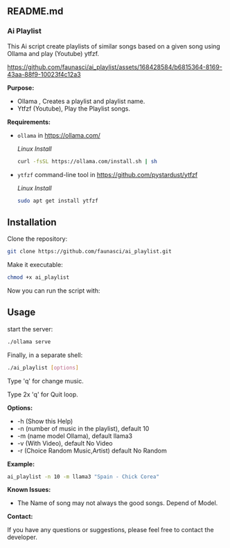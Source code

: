 ## README.md

### Ai Playlist

This Ai script create playlists of similar songs based on a given song using Ollama and play (Youtube) ytfzf. 

https://github.com/faunasci/ai_playlist/assets/168428584/b6815364-8169-43aa-88f9-10023f4c12a3

**Purpose:**

- Ollama , Creates a playlist and playlist name.
- Ytfzf (Youtube), Play the Playlist songs.

**Requirements:**

- `ollama` in https://ollama.com/

  	*Linux Install*

	```bash
	curl -fsSL https://ollama.com/install.sh | sh
	```
 
- `ytfzf` command-line tool in https://github.com/pystardust/ytfzf

	*Linux Install*

	```bash
 	sudo apt get install ytfzf
	```

## Installation

Clone the repository:

```bash
git clone https://github.com/faunasci/ai_playlist.git
```

Make it executable:

```bash
chmod +x ai_playlist
```

Now you can run the script with:

## Usage

start the server:

```bash
./ollama serve
```
Finally, in a separate shell:

```bash
./ai_playlist [options]
```
Type 'q' for change music. 

Type 2x 'q' for Quit loop.

**Options:**

- -h  (Show this Help)
- -n  (number of music in the playlist), default 10
- -m  (name model Ollama), default llama3
- -v  (With Video), default No Video 
- -r  (Choice Random Music,Artist) default No Random

**Example:**

```bash
ai_playlist -n 10 -m llama3 "Spain - Chick Corea"
```
**Known Issues:**

- The Name of song may not always the good songs. Depend of Model.

**Contact:**

If you have any questions or suggestions, please feel free to contact the developer.

